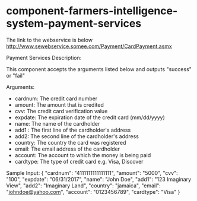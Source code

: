 component-farmers-intelligence-system-payment-services
======================================================


The link to the webservice is below
http://www.sewebservice.somee.com/Payment/CardPayment.asmx


Payment Services
Description:

This component accepts the arguments listed below and outputs "success" or "fail"


Arguments:

-	cardnum: The credit card number
-	amount: The amount that is credited
-	cvv: The credit card verification value
-	expdate: The expiration date of the credit card (mm/dd/yyyy)
-	name: The name of the cardholder
-	add1 : The first line of the cardholder's address
-	add2: The second line of the cardholder's address
-	country: The country the card was registered
-	email: The email address of the cardholder
-	account: The account to which the money is being paid
-	cardtype: The type of credit card e.g. Visa, Discover

Sample Input:
{
      "cardnum": "4111111111111111",
      "amount": "5000",
      "cvv": "100",
      "expdate": "06/31/2017",
      "name": "John Doe",
      "add1": "123 Imaginary View",
      "add2": "Imaginary Land",
      "country": "jamaica",
      "email": "johndoe@yahoo.com",
      "account": "0123456789",
      "cardtype": "Visa"
}
